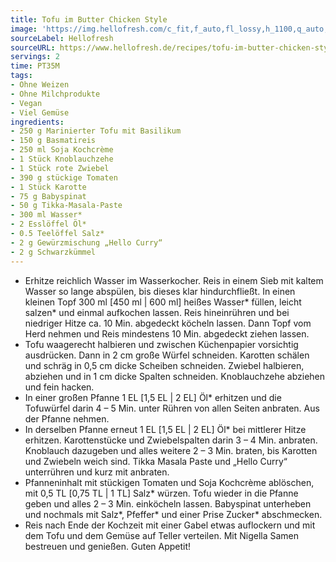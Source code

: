 ```yaml
---
title: Tofu im Butter Chicken Style
image: 'https://img.hellofresh.com/c_fit,f_auto,fl_lossy,h_1100,q_auto,w_2600/hellofresh_s3/image/tofu-im-butter-chicken-style-83febe65.jpg'
sourceLabel: Hellofresh
sourceURL: https://www.hellofresh.de/recipes/tofu-im-butter-chicken-style-62f6752ee8466e0bb1053c56
servings: 2
time: PT35M
tags:
- Ohne Weizen
- Ohne Milchprodukte
- Vegan
- Viel Gemüse
ingredients:
- 250 g Marinierter Tofu mit Basilikum
- 150 g Basmatireis
- 250 ml Soja Kochcrème
- 1 Stück Knoblauchzehe
- 1 Stück rote Zwiebel
- 390 g stückige Tomaten
- 1 Stück Karotte
- 75 g Babyspinat
- 50 g Tikka-Masala-Paste
- 300 ml Wasser*
- 2 Esslöffel Öl*
- 0.5 Teelöffel Salz*
- 2 g Gewürzmischung „Hello Curry“
- 2 g Schwarzkümmel
---
```


- Erhitze reichlich Wasser im Wasserkocher.  Reis in einem Sieb mit kaltem Wasser so lange abspülen, bis dieses klar hindurchfließt.  In einen kleinen Topf 300 ml [450 ml | 600 ml] heißes Wasser\* füllen, leicht salzen\* und einmal aufkochen lassen. Reis hineinrühren und bei niedriger Hitze ca. 10 Min. abgedeckt köcheln lassen.  Dann Topf vom Herd nehmen und Reis mindestens 10 Min. abgedeckt ziehen lassen.
- Tofu waagerecht halbieren und zwischen Küchenpapier vorsichtig ausdrücken. Dann in 2 cm große Würfel schneiden.  Karotten schälen und schräg in 0,5 cm dicke Scheiben schneiden.  Zwiebel halbieren, abziehen und in 1 cm dicke Spalten schneiden.  Knoblauchzehe abziehen und fein hacken.
- In einer großen Pfanne 1 EL [1,5 EL | 2 EL] Öl\* erhitzen und die Tofuwürfel darin 4 – 5 Min. unter Rühren von allen Seiten anbraten. Aus der Pfanne nehmen.
- In derselben Pfanne erneut 1 EL [1,5 EL | 2 EL] Öl\* bei mittlerer Hitze erhitzen. Karottenstücke und Zwiebelspalten darin 3 – 4 Min. anbraten.  Knoblauch dazugeben und alles weitere 2 – 3 Min. braten, bis Karotten und Zwiebeln weich sind. Tikka Masala Paste und „Hello Curry“ unterrühren und kurz mit anbraten.
- Pfanneninhalt mit stückigen Tomaten und Soja Kochcrème ablöschen, mit 0,5 TL [0,75 TL | 1 TL] Salz\* würzen. Tofu wieder in die Pfanne geben und alles 2 – 3 Min. einköcheln lassen. Babyspinat unterheben und nochmals mit Salz\*, Pfeffer\* und einer Prise Zucker\* abschmecken.
- Reis nach Ende der Kochzeit mit einer Gabel etwas auflockern und mit dem Tofu und dem Gemüse auf Teller verteilen. Mit Nigella Samen bestreuen und genießen.  Guten Appetit!
